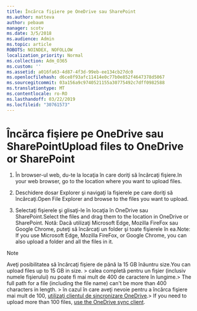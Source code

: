```yaml
---
title: Încărca fişiere pe OneDrive sau SharePoint
ms.author: matteva
author: pebaum
manager: scotv
ms.date: 3/5/2018
ms.audience: Admin
ms.topic: article
ROBOTS: NOINDEX, NOFOLLOW
localization_priority: Normal
ms.collection: Adm_O365
ms.custom: ''
ms.assetid: a016fa63-4d87-4f3d-99eb-ee134cb27dc0
ms.openlocfilehash: d6ce8f93afc11414e0c77b0e852f4647378d5067
ms.sourcegitcommit: 03a156a9c9740521155a30775492c7dff0982588
ms.translationtype: MT
ms.contentlocale: ro-RO
ms.lasthandoff: 03/22/2019
ms.locfileid: "30761573"
---
```

# <a name="upload-files-to-onedrive-or-sharepoint"></a><span data-ttu-id="f3be8-102">Încărca fişiere pe OneDrive sau SharePoint</span><span class="sxs-lookup"><span data-stu-id="f3be8-102">Upload files to OneDrive or SharePoint</span></span>

1. <span data-ttu-id="f3be8-103">În browser-ul web, du-te la locaţia în care doriţi să încărcaţi fişiere.</span><span class="sxs-lookup"><span data-stu-id="f3be8-103">In your web browser, go to the location where you want to upload files.</span></span>
    
2. <span data-ttu-id="f3be8-104">Deschidere dosar Explorer şi navigaţi la fişierele pe care doriţi să încărcaţi.</span><span class="sxs-lookup"><span data-stu-id="f3be8-104">Open File Explorer and browse to the files you want to upload.</span></span>
    
3. <span data-ttu-id="f3be8-105">Selectaţi fişierele şi glisaţi-le în locaţia în OneDrive sau SharePoint.</span><span class="sxs-lookup"><span data-stu-id="f3be8-105">Select the files and drag them to the location in OneDrive or SharePoint.</span></span> <span data-ttu-id="f3be8-106">Notă: Dacă utilizaţi Microsoft Edge, Mozilla FireFox sau Google Chrome, puteţi să încărcaţi un folder şi toate fişierele în ea.</span><span class="sxs-lookup"><span data-stu-id="f3be8-106">Note: If you use Microsoft Edge, Mozilla FireFox, or Google Chrome, you can also upload a folder and all the files in it.</span></span>
    
> [!NOTE]
>  <span data-ttu-id="f3be8-107">Aveţi posibilitatea să încărcaţi fişiere de până la 15 GB înăuntru size.</span><span class="sxs-lookup"><span data-stu-id="f3be8-107">You can upload files up to 15 GB in size.</span></span> <span data-ttu-id="f3be8-108">> calea completă pentru un fişier (inclusiv numele fişierului) nu poate fi mai mult de 400 de caractere în lungime.</span><span class="sxs-lookup"><span data-stu-id="f3be8-108">>  The full path for a file (including the file name) can't be more than 400 characters in length.</span></span> <span data-ttu-id="f3be8-109">> în cazul în care aveţi nevoie pentru a încărca fişiere mai mult de 100, [utilizaţi clientul de sincronizare OneDrive](https://go.microsoft.com/fwlink/?linkid=866427).</span><span class="sxs-lookup"><span data-stu-id="f3be8-109">>  If you need to upload more than 100 files, [use the OneDrive sync client](https://go.microsoft.com/fwlink/?linkid=866427).</span></span> 
  

